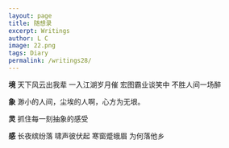 ```yaml
---
layout: page
title: 随想录
excerpt: Writings
author: L C
image: 22.png
tags: Diary
permalink: /writings28/
---
```

**境**
天下风云出我辈
一入江湖岁月催
宏图霸业谈笑中
不胜人间一场醉

**象** 
渺小的人间，尘埃的人啊，心方为无垠。

**灵** 
抓住每一刻抽象的感受

**感**
长夜缤纷落
啸声彼伏起
寒窗蹙蛾眉
为何落他乡


